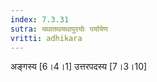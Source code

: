 ```yaml
---
index: 7.3.31
sutra: यथातथयथापुरयोः पर्यायेण
vritti: adhikara
---
```


 अङ्गस्य [6।4।1]  उत्तरपदस्य [7।3।10] 